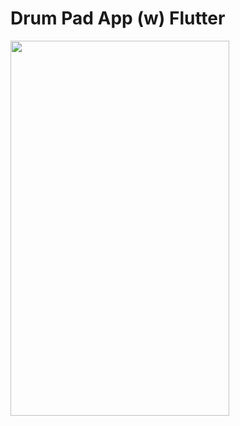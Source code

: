 # Drum Pad App (w) Flutter 

<img src="https://user-images.githubusercontent.com/50543193/138928319-1032b70c-7b8c-401b-8589-a84954f2b6bf.png" width="350" height="600">
